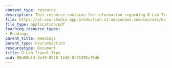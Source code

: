 ```yaml
---
content_type: resource
description: This resource contains the information regarding D-Lab Travel Tips.
file: https://ol-ocw-studio-app-production.s3.amazonaws.com/courses/ec-701j-d-lab-i-development-fall-2009/00d08bf44e1905281b368f71295c70d6_MITEC_701JF09_read33_tips.pdf
file_type: application/pdf
learning_resource_types:
- Readings
parent_title: Readings
parent_type: CourseSection
resourcetype: Document
title: D-Lab Travel Tips
uid: 00d08bf4-4e19-0528-1b36-8f71295c70d6
---
```

